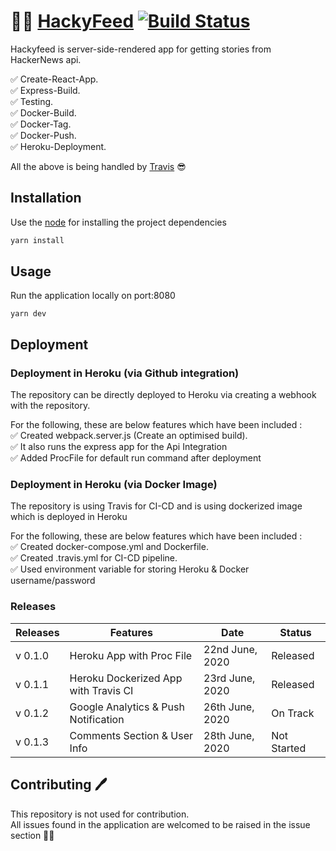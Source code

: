 # 👨‍💻 [HackyFeed](http://hackyfeed.herokuapp.com/)  [![Build Status](https://travis-ci.com/BelalKazmi/hackfeed.svg?branch=master)](https://travis-ci.com/BelalKazmi/hackfeed)

Hackyfeed is server-side-rendered app for getting stories from HackerNews api.

✅ Create-React-App.  
✅ Express-Build.  
✅ Testing.  
✅ Docker-Build.  
✅ Docker-Tag.  
✅ Docker-Push.  
✅ Heroku-Deployment. 

All the above is being handled by [Travis](https://travis-ci.com/) 😎


## Installation

Use the [node](https://nodejs.org/en/) for installing the project dependencies

```bash
yarn install
```

## Usage

Run the application locally on port:8080
```
yarn dev
```

## Deployment 

### Deployment in Heroku (via Github integration)
The repository can be directly deployed to Heroku via creating a webhook with the repository. 

For the following, these are below features which have been included :  
✅ Created webpack.server.js (Create an optimised build).  
✅ It also runs the express app for the Api Integration  
✅ Added ProcFile for default run command after deployment  


### Deployment in Heroku (via Docker Image)
The repository is using Travis for CI-CD and is using dockerized image which is deployed in Heroku  

For the following, these are below features which have been included :  
✅ Created docker-compose.yml and Dockerfile.  
✅ Created .travis.yml for CI-CD pipeline.  
✅ Used environment variable for storing Heroku & Docker username/password  


### Releases 

| Releases  | Features                             | Date             | Status |
|-----------|--------------------------------------|------------------|--------|
| v 0\.1\.0 | Heroku App with Proc File            |  22nd June, 2020 | Released |
| v 0\.1\.1 | Heroku Dockerized App with Travis CI |  23rd June, 2020 | Released |
| v 0\.1\.2 | Google Analytics & Push Notification |  26th June, 2020 | On Track |
| v 0\.1\.3 | Comments Section & User Info |  28th June, 2020 | Not Started |


## Contributing 🖊 

This repository is not used for contribution.  
All issues found in the application are welcomed to be raised in the issue section ✌🏻
